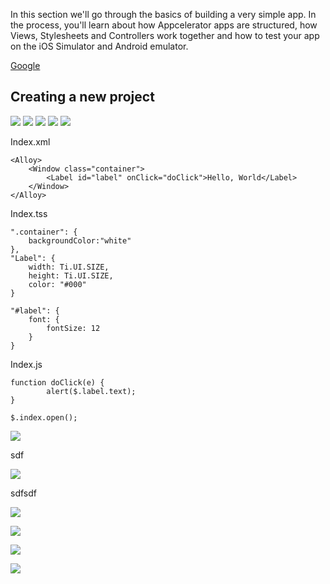 In this section we'll go through the basics of building a very simple app.  In the process, you'll learn about how Appcelerator apps are structured, how Views, Stylesheets and Controllers work together and how to test your app on the iOS Simulator and Android emulator.

[Google](http://google.com)

## Creating a new project

![](http://drops.ricardoalcocer.com/appcdevdocs/newprj1.png)
![](http://drops.ricardoalcocer.com/appcdevdocs/newprj2.png)
![](http://drops.ricardoalcocer.com/appcdevdocs/newprj3.png)
![](http://drops.ricardoalcocer.com/appcdevdocs/newprj4.png)
![](http://drops.ricardoalcocer.com/appcdevdocs/newprj5.png)

Index.xml

    <Alloy>
		<Window class="container">
			<Label id="label" onClick="doClick">Hello, World</Label>
		</Window>
    </Alloy>


Index.tss

	".container": {
		backgroundColor:"white"
	},
	"Label": {
		width: Ti.UI.SIZE,
		height: Ti.UI.SIZE,
		color: "#000"
	}

	"#label": {
		font: {
			fontSize: 12
		}
	}

Index.js

	function doClick(e) {
    		alert($.label.text);
	}

	$.index.open();


![](http://drops.ricardoalcocer.com/appcdevdocs/xml_js_relationship.png)

sdf


![](http://drops.ricardoalcocer.com/appcdevdocs/xml_tss_relationship.png)

sdfsdf

![](http://drops.ricardoalcocer.com/appcdevdocs/newprj6.png)

![](http://drops.ricardoalcocer.com/appcdevdocs/newprj7.png)

![](http://drops.ricardoalcocer.com/appcdevdocs/onewin.png)

![](http://drops.ricardoalcocer.com/appcdevdocs/alert.png)

